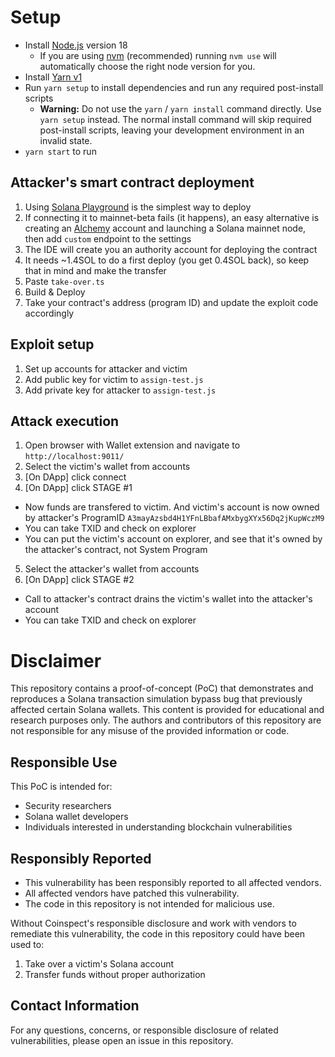 # Setup

- Install [Node.js](https://nodejs.org) version 18
  - If you are using [nvm](https://github.com/creationix/nvm#installation) (recommended) running `nvm use` will automatically choose the right node version for you.
- Install [Yarn v1](https://yarnpkg.com/en/docs/install)
- Run `yarn setup` to install dependencies and run any required post-install scripts
  - **Warning:** Do not use the `yarn` / `yarn install` command directly. Use `yarn setup` instead. The normal install command will skip required post-install scripts, leaving your development environment in an invalid state.
- `yarn start` to run


## Attacker's smart contract deployment
1. Using [Solana Playground](https://beta.solpg.io/) is the simplest way to deploy
2. If connecting it to mainnet-beta fails (it happens), an easy alternative is creating an [Alchemy](https://www.alchemy.com/) account and launching a Solana mainnet node, then add `custom` endpoint to the settings
3. The IDE will create you an authority account for deploying the contract
4. It needs ~1.4SOL to do a first deploy (you get 0.4SOL back), so keep that in mind and make the transfer
5. Paste `take-over.ts`
6. Build & Deploy
7. Take your contract's address (program ID) and update the exploit code accordingly

## Exploit setup
1. Set up accounts for attacker and victim
2. Add public key for victim to `assign-test.js`
3. Add private key for attacker to `assign-test.js`

## Attack execution
1. Open browser with Wallet extension and navigate to `http://localhost:9011/`
2. Select the victim's wallet from accounts
3. [On DApp] click connect
4. [On DApp] click STAGE #1

- Now funds are transfered to victim. And victim's account is now owned by attacker's ProgramID `A3mayAzsbd4H1YFnLBbafAMxbygXYx56Dq2jKupWczM9`
- You can take TXID and check on explorer 
- You can put the victim's account on explorer, and see that it's owned by the attacker's contract, not System Program

5. Select the attacker's wallet from accounts
6. [On DApp] click STAGE #2

- Call to attacker's contract drains the victim's wallet into the attacker's account
- You can take TXID and check on explorer

# Disclaimer

This repository contains a proof-of-concept (PoC) that demonstrates and reproduces a Solana transaction simulation bypass bug that previously affected certain Solana wallets. This content is provided for educational and research purposes only. The authors and contributors of this repository are not responsible for any misuse of the provided information or code. 

## Responsible Use

This PoC is intended for:
- Security researchers
- Solana wallet developers
- Individuals interested in understanding blockchain vulnerabilities

## Responsibly Reported

- This vulnerability has been responsibly reported to all affected vendors.
- All affected vendors have patched this vulnerability.
- The code in this repository is not intended for malicious use.

Without Coinspect's responsible disclosure and work with  vendors to remediate this vulnerability, the code in this repository could have been used to:
1. Take over a victim's Solana account
2. Transfer funds without proper authorization

## Contact Information

For any questions, concerns, or responsible disclosure of related vulnerabilities, please open an issue in this repository.
